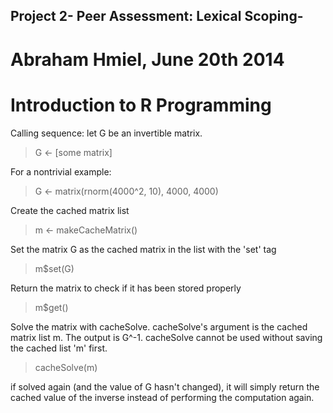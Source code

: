 ## Project 2- Peer Assessment:  Lexical Scoping-
#  Abraham Hmiel, June 20th 2014
#  Introduction to R Programming

 Calling sequence:
 let G be an invertible matrix.
 > G <- [some matrix]
 
 For a nontrivial example:
 > G <- matrix(rnorm(4000^2, 10), 4000, 4000)

 Create the cached matrix list
 > m <- makeCacheMatrix()

 Set the matrix G as the cached matrix in the list with the 'set' tag
 > m$set(G)

 Return the matrix to check if it has been stored properly
 > m$get()

 Solve the matrix with cacheSolve. cacheSolve's argument is the
 cached matrix list m. The output is G^-1.
 cacheSolve cannot be used without saving the cached list 'm' first.
 > cacheSolve(m)

 if solved again (and the value of G hasn't changed), it will simply
 return the cached value of the inverse instead of performing the
 computation again. 
